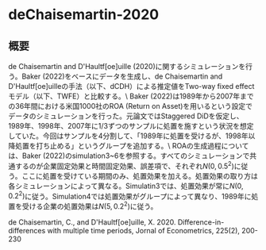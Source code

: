 # deChaisemartin-2020

## 概要
de Chaisemartin and D'Haultf\[oe\]uille (2020)に関するシミュレーションを行う。Baker (2022)をベースにデータを生成し、de Chaisemartin and D'Haultf\[oe\]uilleの手法（以下、dCDH）による推定値をTwo-way fixed effectモデル（以下、TWFE）と比較する。\\
Baker (2022)は1989年から2007年までの36年間における米国1000社のROA (Return on Asset)を用いるという設定でデータのシミュレーションを行った。元論文ではStaggered DiDを仮定し、1989年、1998年、2007年に1/3ずつのサンプルに処置を施すという状況を想定していた。今回はサンプルを4分割して、「1989年に処置を受けるが、1998年以降処置を打ち止める」というグループを追加する。\\
ROAの生成過程については、Baker (2022)のsimulation3~6を参照する。すべてのシミュレーションで共通するのが企業固定効果と時間固定効果、誤差項で、それぞれ$N(0,0.5^2)$に従う。ここに処置を受けている期間のみ、処置効果を加える。処置効果の取り方は各シミュレーションによって異なる。Simulatin3では、処置効果が常に$N(0,0.2^{2})$に従う。Simulation4では処置効果がグループによって異なり、1989年に処置を受ける企業の処置効果は$N(5,0.2^2)$に従う。

de Chaisemartin, C., and D'Haultf\[oe\]uille, X. 2020. Difference-in-differences with multiple time periods, Jornal of Econometrics,  225(2), 200-230
